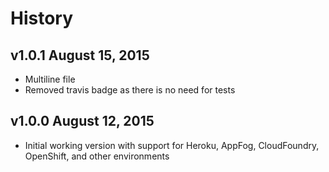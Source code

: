 # History

## v1.0.1 August 15, 2015
- Multiline file
- Removed travis badge as there is no need for tests

## v1.0.0 August 12, 2015
- Initial working version with support for Heroku, AppFog, CloudFoundry, OpenShift, and other environments
